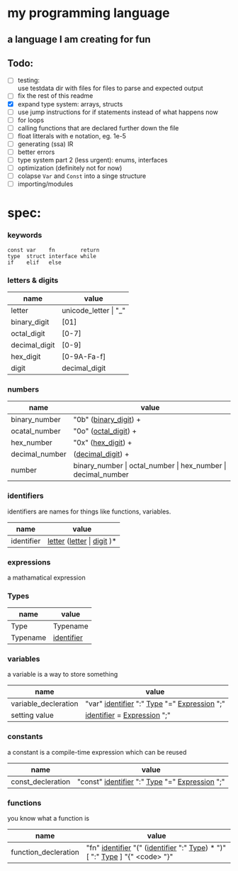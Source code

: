 # my programming language

## a language I am creating for fun

## Todo:
 - [ ] testing:  
    use testdata dir with files for files to parse and expected output
 - [ ] fix the rest of this readme
 - [x] expand type system: arrays, structs
 - [ ] use jump instructions for if statements instead of what happens now
 - [ ] for loops
 - [ ] calling functions that are declared further down the file
 - [ ] float litterals with e notation, eg. 1e-5
 - [ ] generating (ssa) IR
 - [ ] better errors
 - [ ] type system part 2 (less urgent): enums, interfaces
 - [ ] optimization (definitely not for now)
 - [ ] colapse `Var` and `Const` into a singe structure
 - [ ] importing/modules

# spec:

### keywords
```
const var    fn        return
type  struct interface while
if    elif   else
```

### letters & digits

name | value
-|-
letter | unicode_letter \| "_"
binary_digit  | [01]
octal_digit   | [0-7]
decimal_digit | [0-9]
hex_digit     | [0-9A-Fa-f]
digit         | decimal_digit

### numbers

name | value |
-|-
binary_number | "0b" ([binary_digit][let_and_d]) +
ocatal_number | "0o" ([octal_digit][let_and_d]) +
hex_number | "0x" ([hex_digit][let_and_d]) +
decimal_number | ([decimal_digit][let_and_d]) +
number | binary_number \| octal_number \| hex_number \| decimal_number

### identifiers

identifiers are names for things like functions, variables.

name | value
-|-
identifier | [letter][let_and_d] ([letter][let_and_d] \| [digit][let_and_d] )*

### expressions

a mathamatical expression

### Types

name | value
-|-
Type | Typename
Typename | [identifier][iden]

### variables

a variable is a way to store something

name | value
-|-
variable_decleration | "var" [identifier][iden] ":" [Type](#Types) "=" [Expression][expr] ";"
setting value | [identifier][iden] = [Expression][expr] ";"

### constants

a constant is a compile-time expression which can be reused

name | value
-|-
const_decleration | "const" [identifier][iden] ":" [Type](#Types) "=" [Expression][expr] ";"

### functions

you know what a function is

name | value
-|-
function_decleration | "fn" [identifier][iden] "(" ([identifier][iden] ":" [Type](#Types)) * ")" [ ":" [Type](#Types) ] "{" \<code> "}"


[let_and_d]: #letters-%26-digits
[iden]: #identifiers
[expr]: #expressions
